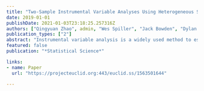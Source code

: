 ```yaml
---
title: "Two-Sample Instrumental Variable Analyses Using Heterogeneous Samples"
date: 2019-01-01
publishDate: 2021-01-03T23:18:25.257316Z
authors: ["Qingyuan Zhao", admin, "Wes Spiller", "Jack Bowden", "Dylan S. Small"]
publication_types: ["2"]
abstract: "Instrumental variable analysis is a widely used method to estimate causal effects in the presence of unmeasured confounding. When the instruments, exposure and outcome are not measured in the same sample, Angrist and Krueger (J. Amer. Statist. Assoc. 87 (1992) 328-336) suggested to use two-sample instrumental variable (TSIV) estimators that use sample moments from an instrument-exposure sample and an instrument-outcome sample. However, this method is biased if the two samples are from heterogeneous populations so that the distributions of the instruments are different. In linear structural equation models, we derive a new class of TSIV estimators that are robust to heterogeneous samples under the key assumption that the structural relations in the two samples are the same. The widely used two-sample two-stage least squares estimator belongs to this class. It is generally not asymptotically efficient, although we find that it performs similarly to the optimal TSIV estimator in most practical situations. We then attempt to relax the linearity assumption. We find that, unlike one-sample analyses, the TSIV estimator is not robust to misspecified exposure model. Additionally, to nonparametrically identify the magnitude of the causal effect, the noise in the exposure must have the same distributions in the two samples. However, this assumption is in general untestable because the exposure is not observed in one sample. Nonetheless, we may still identify the sign of the causal effect in the absence of homogeneity of the noise."
featured: false
publication: "*Statistical Science*"

links:
- name: Paper
  url: "https://projecteuclid.org:443/euclid.ss/1563501644"

---
```


